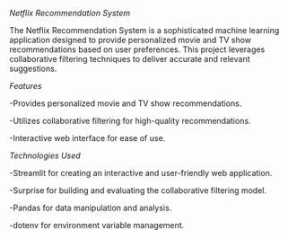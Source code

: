 *Netflix Recommendation System*

The Netflix Recommendation System is a sophisticated machine learning application designed to provide personalized movie and TV show recommendations based on user preferences. This project leverages collaborative filtering techniques to deliver accurate and relevant suggestions.

*Features*

-Provides personalized movie and TV show recommendations.

-Utilizes collaborative filtering for high-quality recommendations.

-Interactive web interface for ease of use.

*Technologies Used*

-Streamlit for creating an interactive and user-friendly web application.

-Surprise for building and evaluating the collaborative filtering model.

-Pandas for data manipulation and analysis.

-dotenv for environment variable management.

